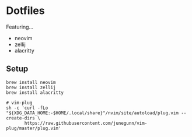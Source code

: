 # Dotfiles

Featuring...

- neovim
- zellij
- alacritty

## Setup

```
brew install neovim
brew install zellij
brew install alacritty

# vim-plug
sh -c 'curl -fLo "${XDG_DATA_HOME:-$HOME/.local/share}"/nvim/site/autoload/plug.vim --create-dirs \
       https://raw.githubusercontent.com/junegunn/vim-plug/master/plug.vim'
```
